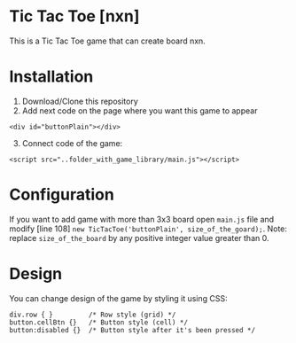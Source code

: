 # Tic Tac Toe [nxn]

This is a Tic Tac Toe game that can create board nxn.

# Installation
1. Download/Clone this repository
2. Add next code on the page where you want this game to appear
```
<div id="buttonPlain"></div>
```

3. Connect code of the game:
```
<script src="..folder_with_game_library/main.js"></script>
```

# Configuration
If you want to add game with more than 3x3 board open ```main.js``` file and modify [line 108] ```new TicTacToe('buttonPlain', size_of_the_goard);```.
Note: replace ```size_of_the_board``` by any positive integer value greater than 0.

# Design
You can change design of the game by styling it using CSS:
```
div.row { }         /* Row style (grid) */
button.cellBtn {}   /* Button style (cell) */
button:disabled {}  /* Button style after it's been pressed */
```
